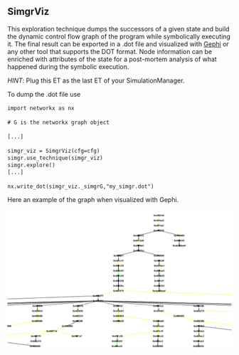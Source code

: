 
## SimgrViz

This exploration technique dumps the successors of a given state and build the dynamic control flow graph of the program while 
symbolically executing it. 
The final result can be exported in a .dot file and visualized with [Gephi](https://gephi.org/) or any other tool that supports the DOT format.
Node information can be enriched with attributes of the state for a post-mortem analysis of what happened during the symbolic execution.

*HINT*: Plug this ET as the last ET of your SimulationManager.

To dump the .dot file use

```
import networkx as nx

# G is the networkx graph object 

[...]

simgr_viz = SimgrViz(cfg=cfg)
simgr.use_technique(simgr_viz)
simgr.explore()
[...]

nx.write_dot(simgr_viz._simgrG,"my_simgr.dot")

```

Here an example of the graph when visualized with Gephi.

![Example of visualization in Gephi](./screenshot_1.PNG)
